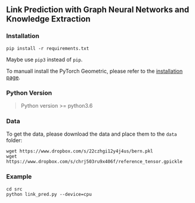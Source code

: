 ## Link Prediction with Graph Neural Networks and Knowledge Extraction

### Installation

```shell
pip install -r requirements.txt
```

Maybe use `pip3` instead of `pip`.

To manuall install the PyTorch Geometric, please refer to the [installation page](https://pytorch-geometric.readthedocs.io/en/latest/notes/installation.html).

### Python Version

> Python version >= python3.6

### Data

To get the data, please download the data and place them to the `data` folder:

```shell
wget https://www.dropbox.com/s/22czhgi12y4j4us/bern.pkl
wget https://www.dropbox.com/s/chrj503ru9x406f/reference_tensor.gpickle
```

### Example

```shell
cd src
python link_pred.py --device=cpu
```
